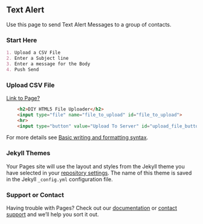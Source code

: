 ## Text Alert

Use this page to send Text Alert Messages to a group of contacts. 

### Start Here

```markdown
1. Upload a CSV File
2. Enter a Subject line
3. Enter a message for the Body
4. Push Send
```
### Upload CSV File
<a href="./text_alert/contact.html" target="top">Link to Page?</a>
```html
    <h2>DIY HTML5 File Uploader</h2>
    <input type="file" name="file_to_upload" id="file_to_upload">
    <hr>
    <input type="button" value="Upload To Server" id="upload_file_button">
```
For more details see [Basic writing and formatting syntax](https://docs.github.com/en/github/writing-on-github/getting-started-with-writing-and-formatting-on-github/basic-writing-and-formatting-syntax).

### Jekyll Themes

Your Pages site will use the layout and styles from the Jekyll theme you have selected in your [repository settings](https://github.com/rebeccagio/text_alert/settings/pages). The name of this theme is saved in the Jekyll `_config.yml` configuration file.

### Support or Contact

Having trouble with Pages? Check out our [documentation](https://docs.github.com/categories/github-pages-basics/) or [contact support](https://support.github.com/contact) and we’ll help you sort it out.
